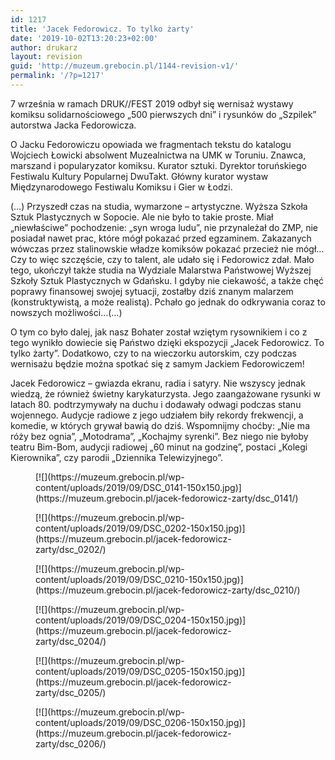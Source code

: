 ```yaml
---
id: 1217
title: 'Jacek Fedorowicz. To tylko żarty'
date: '2019-10-02T13:20:23+02:00'
author: drukarz
layout: revision
guid: 'http://muzeum.grebocin.pl/1144-revision-v1/'
permalink: '/?p=1217'
---
```


7 września w ramach DRUK//FEST 2019 odbył się wernisaż wystawy komiksu solidarnościowego „500 pierwszych dni” i rysunków do „Szpilek” autorstwa Jacka Fedorowicza.

O Jacku Fedorowiczu opowiada we fragmentach tekstu do katalogu Wojciech Łowicki absolwent Muzealnictwa na UMK w Toruniu. Znawca, marszand i popularyzator komiksu. Kurator sztuki. Dyrektor toruńskiego Festiwalu Kultury Popularnej DwuTakt. Główny kurator wystaw Międzynarodowego Festiwalu Komiksu i Gier w Łodzi.

(…) Przyszedł czas na studia, wymarzone – artystyczne. Wyższa Szkoła Sztuk Plastycznych w Sopocie. Ale nie było to takie proste. Miał „niewłaściwe” pochodzenie: „syn wroga ludu”, nie przynależał do ZMP, nie posiadał nawet prac, które mógł pokazać przed egzaminem. Zakazanych wówczas przez stalinowskie władze komiksów pokazać przecież nie mógł… Czy to więc szczęście, czy to talent, ale udało się i Fedorowicz zdał. Mało tego, ukończył także studia na Wydziale Malarstwa Państwowej Wyższej Szkoły Sztuk Plastycznych w Gdańsku. I gdyby nie ciekawość, a także chęć poprawy finansowej swojej sytuacji, zostałby dziś znanym malarzem (konstruktywistą, a może realistą). Pchało go jednak do odkrywania coraz to nowszych możliwości…(…)

O tym co było dalej, jak nasz Bohater został wziętym rysownikiem i co z tego wynikło dowiecie się Państwo dzięki ekspozycji „Jacek Fedorowicz. To tylko żarty”. Dodatkowo, czy to na wieczorku autorskim, czy podczas wernisażu będzie można spotkać się z samym Jackiem Fedorowiczem!

Jacek Fedorowicz – gwiazda ekranu, radia i satyry. Nie wszyscy jednak wiedzą, że również świetny karykaturzysta. Jego zaangażowane rysunki w latach 80. podtrzymywały na duchu i dodawały odwagi podczas stanu wojennego. Audycje radiowe z jego udziałem biły rekordy frekwencji, a komedie, w których grywał bawią do dziś. Wspomnijmy choćby: „Nie ma róży bez ognia”, „Motodrama”, „Kochajmy syrenki”. Bez niego nie byłoby teatru Bim-Bom, audycji radiowej „60 minut na godzinę”, postaci „Kolegi Kierownika”, czy parodii „Dziennika Telewizyjnego”.

<div class="gallery galleryid-1217 gallery-columns-3 gallery-size-thumbnail" id="gallery-289"><figure class="gallery-item"><div class="gallery-icon landscape"> [![](https://muzeum.grebocin.pl/wp-content/uploads/2019/09/DSC_0141-150x150.jpg)](https://muzeum.grebocin.pl/jacek-fedorowicz-zarty/dsc_0141/) </div></figure><figure class="gallery-item"><div class="gallery-icon landscape"> [![](https://muzeum.grebocin.pl/wp-content/uploads/2019/09/DSC_0202-150x150.jpg)](https://muzeum.grebocin.pl/jacek-fedorowicz-zarty/dsc_0202/) </div></figure><figure class="gallery-item"><div class="gallery-icon portrait"> [![](https://muzeum.grebocin.pl/wp-content/uploads/2019/09/DSC_0210-150x150.jpg)](https://muzeum.grebocin.pl/jacek-fedorowicz-zarty/dsc_0210/) </div></figure><figure class="gallery-item"><div class="gallery-icon portrait"> [![](https://muzeum.grebocin.pl/wp-content/uploads/2019/09/DSC_0204-150x150.jpg)](https://muzeum.grebocin.pl/jacek-fedorowicz-zarty/dsc_0204/) </div></figure><figure class="gallery-item"><div class="gallery-icon landscape"> [![](https://muzeum.grebocin.pl/wp-content/uploads/2019/09/DSC_0205-150x150.jpg)](https://muzeum.grebocin.pl/jacek-fedorowicz-zarty/dsc_0205/) </div></figure><figure class="gallery-item"><div class="gallery-icon portrait"> [![](https://muzeum.grebocin.pl/wp-content/uploads/2019/09/DSC_0206-150x150.jpg)](https://muzeum.grebocin.pl/jacek-fedorowicz-zarty/dsc_0206/) </div></figure> </div>